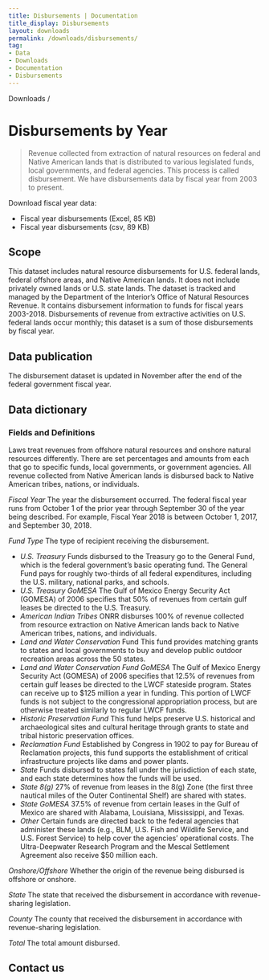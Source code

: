 ```yaml
---
title: Disbursements | Documentation
title_display: Disbursements
layout: downloads
permalink: /downloads/disbursements/
tag:
- Data
- Downloads
- Documentation
- Disbursements
---
```


<custom-link to="/downloads/" className="breadcrumb link-charlie">Downloads</custom-link> /
# Disbursements by Year

> Revenue collected from extraction of natural resources on federal and Native American lands that is distributed to various legislated funds, local governments, and federal agencies. This process is called disbursement. We have disbursements data by fiscal year from 2003 to present.

Download fiscal year data:

<ul class="downloads-download_links list-unstyled">
  <li><excel-link to="/downloads/disbursements/disbursements.xlsx">Fiscal year disbursements (Excel, 85 KB)</excel-link></li>
  <li><csv-link to="/downloads/csv/disbursements/disbursements.csv">Fiscal year disbursements (csv, 89 KB)</csv-link></li>
</ul>

## Scope

This dataset includes natural resource disbursements for U.S. federal lands, federal offshore areas, and Native American lands. It does not include privately owned lands or U.S. state lands. The dataset is tracked and managed by the Department of the Interior’s Office of Natural Resources Revenue. It contains disbursement information to funds for fiscal years 2003-2018. Disbursements of revenue from extractive activities on U.S. federal lands occur monthly; this dataset is a sum of those disbursements by fiscal year.

## Data publication

The disbursement dataset is updated in November after the end of the federal government fiscal year.

## Data dictionary

### Fields and Definitions
Laws treat revenues from offshore natural resources and onshore natural resources differently. There are set percentages and amounts from each that go to specific funds, local governments, or government agencies. All revenue collected from Native American lands is disbursed back to Native American tribes, nations, or individuals.

_Fiscal Year_ The year the disbursement occurred. The federal fiscal year runs from October 1 of the prior year through September 30 of the year being described. For example, Fiscal Year 2018 is between October 1, 2017,  and September 30, 2018.

_Fund Type_ The type of recipient receiving the disbursement.

* _U.S. Treasury_ Funds disbursed to the Treasury go to the General Fund, which is the federal government’s basic operating fund. The General Fund pays for roughly two-thirds of all federal expenditures, including the U.S. military, national parks, and schools.
* _U.S. Treasury GoMESA_ The Gulf of Mexico Energy Security Act (GOMESA) of 2006 specifies that 50% of revenues from certain gulf leases be directed to the U.S. Treasury.
* _American Indian Tribes_ ONRR disburses 100% of revenue collected from resource extraction on Native American lands back to Native American tribes, nations, and individuals.
* _Land and Water Conservation_ Fund This fund provides matching grants to states and local governments to buy and develop public outdoor recreation areas across the 50 states.
* _Land and Water Conservation Fund GoMESA_ The Gulf of Mexico Energy Security Act (GOMESA) of 2006 specifies that 12.5% of revenues from certain gulf leases be directed to the LWCF stateside program. States can receive up to $125 million a year in funding. This portion of LWCF funds is not subject to the congressional appropriation process, but are otherwise treated similarly to regular LWCF funds.
* _Historic Preservation Fund_ This fund helps preserve U.S. historical and archaeological sites and cultural heritage through grants to state and tribal historic preservation offices.
* _Reclamation Fund_ Established by Congress in 1902 to pay for Bureau of Reclamation projects, this fund supports the establishment of critical infrastructure projects like dams and power plants.
* _State_ Funds disbursed to states fall under the jurisdiction of each state, and each state determines how the funds will be used.
* _State 8(g)_ 27% of revenue from leases in the 8(g) Zone (the first three nautical miles of the Outer Continental Shelf) are shared with states.
* _State GoMESA_ 37.5% of revenue from certain leases in the Gulf of Mexico are shared with Alabama, Louisiana, Mississippi, and Texas.
* _Other_ Certain funds are directed back to the federal agencies that administer these lands (e.g., BLM, U.S. Fish and Wildlife Service, and U.S. Forest Service) to help cover the agencies’ operational costs. The Ultra-Deepwater Research Program and the Mescal Settlement Agreement also receive $50 million each.

_Onshore/Offshore_ Whether the origin of the revenue being disbursed is offshore or onshore.

_State_ The state that received the disbursement in accordance with revenue-sharing legislation.

_County_ The county that received the disbursement in accordance with revenue-sharing legislation.

_Total_ The total amount disbursed.

## Contact us
